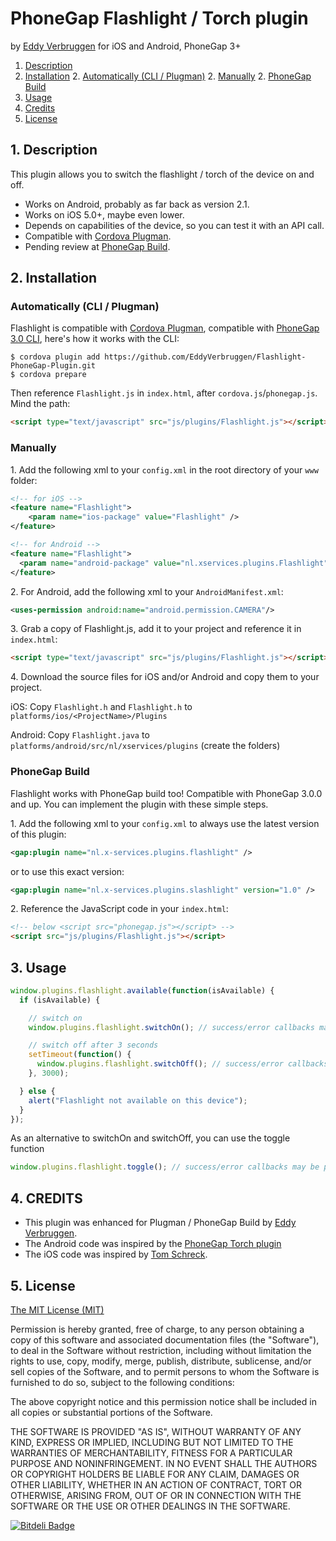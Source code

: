 # PhoneGap Flashlight / Torch plugin

by [Eddy Verbruggen](http://www.x-services.nl) for iOS and Android, PhoneGap 3+

1. [Description](https://github.com/EddyVerbruggen/Flashlight-PhoneGap-Plugin#1-description)
2. [Installation](https://github.com/EddyVerbruggen/Flashlight-PhoneGap-Plugin#2-installation)
	2. [Automatically (CLI / Plugman)](https://github.com/EddyVerbruggen/Flashlight-PhoneGap-Plugin#automatically-cli--plugman)
	2. [Manually](https://github.com/EddyVerbruggen/Flashlight-PhoneGap-Plugin#manually)
	2. [PhoneGap Build](https://github.com/EddyVerbruggen/Flashlight-PhoneGap-Plugin#phonegap-build)
3. [Usage](https://github.com/EddyVerbruggen/Flashlight-PhoneGap-Plugin#3-usage)
4. [Credits](https://github.com/EddyVerbruggen/Flashlight-PhoneGap-Plugin#4-credits)
5. [License](https://github.com/EddyVerbruggen/Flashlight-PhoneGap-Plugin#5-license)

## 1. Description

This plugin allows you to switch the flashlight / torch of the device on and off.

* Works on Android, probably as far back as version 2.1.
* Works on iOS 5.0+, maybe even lower.
* Depends on capabilities of the device, so you can test it with an API call.
* Compatible with [Cordova Plugman](https://github.com/apache/cordova-plugman).
* Pending review at [PhoneGap Build](https://build.phonegap.com/plugins).

## 2. Installation

### Automatically (CLI / Plugman)
Flashlight is compatible with [Cordova Plugman](https://github.com/apache/cordova-plugman), compatible with [PhoneGap 3.0 CLI](http://docs.phonegap.com/en/3.0.0/guide_cli_index.md.html#The%20Command-line%20Interface_add_features), here's how it works with the CLI:

```
$ cordova plugin add https://github.com/EddyVerbruggen/Flashlight-PhoneGap-Plugin.git
$ cordova prepare
```
Then reference `Flashlight.js` in `index.html`, after `cordova.js`/`phonegap.js`. Mind the path:
```html
<script type="text/javascript" src="js/plugins/Flashlight.js"></script>
```

### Manually

1\. Add the following xml to your `config.xml` in the root directory of your `www` folder:
```xml
<!-- for iOS -->
<feature name="Flashlight">
	<param name="ios-package" value="Flashlight" />
</feature>
```
```xml
<!-- for Android -->
<feature name="Flashlight">
  <param name="android-package" value="nl.xservices.plugins.Flashlight" />
</feature>
```

2\. For Android, add the following xml to your `AndroidManifest.xml`:
```xml
<uses-permission android:name="android.permission.CAMERA"/>
```

3\. Grab a copy of Flashlight.js, add it to your project and reference it in `index.html`:
```html
<script type="text/javascript" src="js/plugins/Flashlight.js"></script>
```

4\. Download the source files for iOS and/or Android and copy them to your project.

iOS: Copy `Flashlight.h` and `Flashlight.h` to `platforms/ios/<ProjectName>/Plugins`

Android: Copy `Flashlight.java` to `platforms/android/src/nl/xservices/plugins` (create the folders)

### PhoneGap Build

Flashlight works with PhoneGap build too! Compatible with PhoneGap 3.0.0 and up.
You can implement the plugin with these simple steps.

1\. Add the following xml to your `config.xml` to always use the latest version of this plugin:
```xml
<gap:plugin name="nl.x-services.plugins.flashlight" />
```
or to use this exact version:
```xml
<gap:plugin name="nl.x-services.plugins.slashlight" version="1.0" />
```

2\. Reference the JavaScript code in your `index.html`:
```html
<!-- below <script src="phonegap.js"></script> -->
<script src="js/plugins/Flashlight.js"></script>
```

## 3. Usage
```javascript
window.plugins.flashlight.available(function(isAvailable) {
  if (isAvailable) {

    // switch on
    window.plugins.flashlight.switchOn(); // success/error callbacks may be passed

    // switch off after 3 seconds
    setTimeout(function() {
      window.plugins.flashlight.switchOff(); // success/error callbacks may be passed
    }, 3000);

  } else {
    alert("Flashlight not available on this device");
  }
});
```

As an alternative to switchOn and switchOff, you can use the toggle function
```javascript
window.plugins.flashlight.toggle(); // success/error callbacks may be passed
```

## 4. CREDITS ##
* This plugin was enhanced for Plugman / PhoneGap Build by [Eddy Verbruggen](http://www.x-services.nl).
* The Android code was inspired by the [PhoneGap Torch plugin](https://github.com/phonegap/phonegap-plugins/tree/DEPRECATED/Android/Torch)
* The iOS code was inspired by [Tom Schreck](https://github.com/tomschreck/iOS-Torch-Plugin).


## 5. License

[The MIT License (MIT)](http://www.opensource.org/licenses/mit-license.html)

Permission is hereby granted, free of charge, to any person obtaining a copy
of this software and associated documentation files (the "Software"), to deal
in the Software without restriction, including without limitation the rights
to use, copy, modify, merge, publish, distribute, sublicense, and/or sell
copies of the Software, and to permit persons to whom the Software is
furnished to do so, subject to the following conditions:

The above copyright notice and this permission notice shall be included in
all copies or substantial portions of the Software.

THE SOFTWARE IS PROVIDED "AS IS", WITHOUT WARRANTY OF ANY KIND, EXPRESS OR
IMPLIED, INCLUDING BUT NOT LIMITED TO THE WARRANTIES OF MERCHANTABILITY,
FITNESS FOR A PARTICULAR PURPOSE AND NONINFRINGEMENT. IN NO EVENT SHALL THE
AUTHORS OR COPYRIGHT HOLDERS BE LIABLE FOR ANY CLAIM, DAMAGES OR OTHER
LIABILITY, WHETHER IN AN ACTION OF CONTRACT, TORT OR OTHERWISE, ARISING FROM,
OUT OF OR IN CONNECTION WITH THE SOFTWARE OR THE USE OR OTHER DEALINGS IN
THE SOFTWARE.


[![Bitdeli Badge](https://d2weczhvl823v0.cloudfront.net/EddyVerbruggen/Flashlight-PhoneGap-Plugin/trend.png)](https://bitdeli.com/free "Bitdeli Badge")

